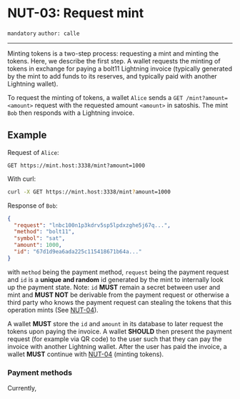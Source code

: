 NUT-03: Request mint
==========================

`mandatory` `author: calle`

---

Minting tokens is a two-step process: requesting a mint and minting the tokens. Here, we describe the first step. A wallet requests the minting of tokens in exchange for paying a bolt11 Lightning invoice (typically generated by the mint to add funds to its reserves, and typically paid with another Lightning wallet).

To request the minting of tokens, a wallet `Alice` sends a `GET /mint?amount=<amount>` request with the requested amount `<amount>` in satoshis. The mint `Bob` then responds with a Lightning invoice.

## Example

Request of `Alice`:

```http
GET https://mint.host:3338/mint?amount=1000
```

With curl:

```bash
curl -X GET https://mint.host:3338/mint?amount=1000
```

Response of `Bob`:

```json
{
  "request": "lnbc100n1p3kdrv5sp5lpdxzghe5j67q...",
  "method": "bolt11",
  "symbol": "sat",
  "amount": 1000,
  "id": "67d1d9ea6ada225c115418671b64a..."
}
```

with `method` being the payment method, `request` being the payment request and `id` is a **unique and random** id generated by the mint to internally look up the payment state. Note: `id` **MUST** remain a secret between user and mint and **MUST NOT** be derivable from the payment request or otherwise a third party who knows the payment request can stealing the tokens that this operation mints (See [NUT-04][04]).

A wallet **MUST** store the `id` and `amount` in its database to later request the tokens upon paying the invoice. A wallet **SHOULD** then present the payment request (for example via QR code) to the user such that they can pay the invoice with another Lightning wallet. After the user has paid the invoice, a wallet **MUST** continue with [NUT-04][04] (minting tokens).

### Payment methods
Currently, 

[00]: 00.md
[01]: 01.md
[02]: 02.md
[03]: 03.md
[04]: 04.md
[05]: 05.md
[06]: 06.md
[07]: 07.md
[08]: 08.md
[09]: 09.md
[10]: 10.md
[11]: 11.md
[12]: 12.md
[13]: 13.md
[14]: 14.md
[15]: 15.md
[16]: 16.md
[17]: 17.md
[18]: 18.md
[19]: 19.md
[20]: 20.md
